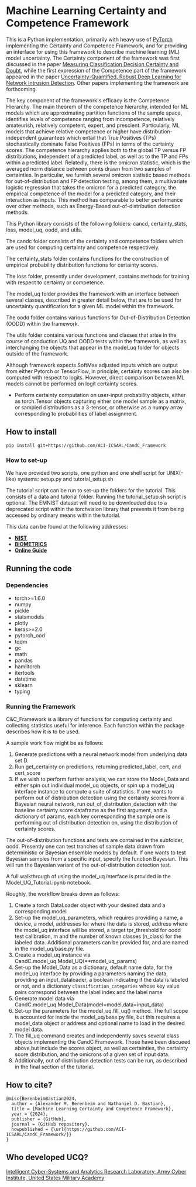 # Machine Learning Certainty and Competence Framework

This is a Python implementation, primarily with heavy use of [PyTorch](https://pytorch.org) implementing the Certainty and Competence Framework, and for providing an interface for using this framework to describe machine learning (ML) model uncertainty. The Certainty component of the framework was first discussed in the paper [Measuring Classification Decision Certainty and Doubt](https://arxiv.org/abs/2303.14568), while the first expression of the Competence part of the framework appeared in the paper [Uncertainty-Quantified, Robust Deep Learning for Network Intrusion Detection](https://ieeexplore.ieee.org/abstract/document/10407559).  Other papers implementing the framework are forthcoming.

The key component of the framework's efficacy is the Competence Hierarchy. The main theorem of the competence hierarchy, intended for ML models which are approximating partition functions of the sample space, identifies levels of competence ranging from incompetence, relatively amateurish, relatively competent, expert, and prescient. Particularly, ML models that achieve relative competence or higher have distribution-independent guarantees which entail that True Positives (TPs) stochastically dominate False Positives (FPs) in terms of the certainty scores. The competence hierarchy applies both to the global TP versus FP distributions, independent of a predicted label, as well as to the TP and FPs within a predicted label. Relatedly, there is the omicron statistic, which is the averaged norm distance between points drawn from two samples of certainties. In particular, we furnish several omicron statistic based methods for out-of-distribution and FP detection testing, among them, a multivariate logistic regression that takes the omicron for a predicted category, the empirical competence of the model for a predicted category, and their interaction as inputs. This method has comparable to better performance over other methods, such as Energy-Based out-of-distribution detection methods.

This Python library consists of the following folders: cancd, certainty_stats, loss, model_uq, oodd, and utils. 

The candc folder consists of the certainty and competence folders which are used for computing certainty and competence respectively. 

The certainty_stats folder contains functions for the construction of empirical probability distribution functions for certainty scores.

The loss folder, presently under development, contains methods for training with respect to certainty or competence.

The model_uq folder provides the framework with an interface between several classes, described in greater detail below, that are to be used for uncertainty quantification for a given ML model within the framework.

The oodd folder contains various functions for Out-of-Distribution Detection (OODD) within the framework.

The utils folder contains various functions and classes that arise in the course of conduction UQ and OODD tests within the framework, as well as interchanging the objects that appear in the model_uq folder for objects outside of the framework.


Although framework expects SoftMax adjusted inputs which are output from either Pytorch or TensorFlow, in principle, certainty scores can also be computed with respect to logits. However, direct comparison between ML models cannot be performed on logit certainty scores.


* Perform certainty computation on user-input probability objects, either as torch.Tensor objects capturing either one model sample as a matrix, or sampled distributions as a 3-tensor, or otherwise as a numpy array corresponding to probabilities of label assignment.


## How to install

```
pip install git+https://github.com/ACI-ICSARL/CandC_Framework
```
### How to set-up

We have provided two scripts, one python and one shell script for UNIX(-like) systems: setup.py and tutorial_setup.sh

The tutorial script can be run to set-up the folders for the tutorial. This consists of a data and tutorial folder. Running the tutorial_setup.sh script is optional. The EMNIST dataset will need to be downloaded due to a deprecated script within the torchvision library that prevents it from being accessed by ordinary means within the tutorial.

This data can be found at the following addresses:
* **[NIST](https://www.nist.gov/itl/products-and-services/emnist-dataset)**
* **[BIOMETRICS](https://biometrics.nist.gov/cs_links/EMNIST/gzip.zip)**
* **[Online Guide](https://marvinschmitt.com/blog/emnist-manual-loading/)**

## Running the code
### Dependencies
* torch>=1.6.0
* numpy
* pickle
* statsmodels
* plotly
* keras>=2.0
* pytorch_ood
* tqdm
* gc
* math
* pandas
* hamiltorch
* itertools
* datetime
* sklearn
* typing

  
### Running the Framework

C&C_Framework is a library of functions for computing certainty and collecting statistics useful for inference. Each function within the package describes how it is to be used. 

A sample work flow might be as follows:

1. Generate predictions with a neural network model from underlying data set D.
2. Run get_certainty on predictions, returning predicted_label, cert, and cert_score
3. If we wish to perform further analysis, we can store the Model_Data and either spin out individual model_uq objects, or spin up a model_uq interface instance to compute a suite of statistics.
If one wants to perform out of distribution detection using the certainty scores from a Bayesian neural network, run out_of_distribution_detection with the baseline certainty score dataframe as the first argument, and a dictionary of params, each key corresponding the sample one is performing out of distribution detection on, using the distribution of certainty scores. 

The out-of-distribution functions and tests are contained in the subfolder, oodd. Presently one can test tranches of sample data drawn from deterministic or Bayesian ensemble models by default. If one wants to test Bayesian samples from a specific input, specify the function Bayesian. This will run the Bayesian variant of the out-of-distribution detection test.

A full walkthrough of using the model_uq interface is provided in the Model_UQ_Tutorial.ipynb notebook.

Roughly, the workflow breaks down as follows:

1. Create a torch DataLoader object with your desired data and a corresponding model
2. Set-up the model_uq_parameters, which requires providing a name, a device, a model, addresses for where the data is stored, address where the model_uq interface will be stored, a target tpr_threshold for oodd test calibration, m and the number of known classes (n_class) for the labeled data. Additional parameters can be provided for, and are named in the model_uq/base.py file.
3. Create a model_uq instance via CandC.model_uq.Model_UQ(**model_uq_params)
4. Set-up the Model_Data as a dictionary, default name data, for the model_uq interface by providing a parameters naming the data, providing an input_dataloader, a boolean indicating if the data is labeled or not, and a dictionary `classification_categories` whose key value pairs correspond between the label index and the label name
5. Generate model data via CandC.model_uq.Model_Data(model=model,data=input_data)
6. Set-up the parameters for the model_uq.fill_uq() method. The full scope is accounted for inside the model_uq/base.py file, but this requires a model_data object or address and optional name to load in the desired model data.
7. The fill_uq command creates and independently saves several class objects implementing the CandC Framework. Those have been discueed above,but include the scores object, as well as certainties, the certainty score distribution, and the omicrons of a given set of input data.
8. Additionally, out of distribution detection tests can be run, as described in the final section of the tutorial.

## How to cite?
```
@misc{BerenbeimBastian2024,
  author = {Alexander M. Berenbeim and Nathaniel D. Bastian},
  title = {Machine Learning Certainty and Competence Framework},
  year = {2024},
  publisher = {GitHub},
  journal = {GitHub repository},
  howpublished = {\url{https://github.com/ACI-ICSARL/CandC_Framework/}}
}
```

## Who developed UCQ?
[Intelligent Cyber-Systems and Analytics Research Laboratory, Army Cyber Institute, United States Military Academy](https://cyber.army.mil/Research/Research-Labs/ICSARL/)
